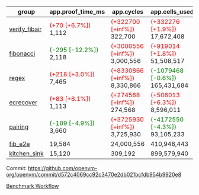 | group | app.proof_time_ms | app.cycles | app.cells_used | leaf.proof_time_ms | leaf.cycles | leaf.cells_used |
| -- | -- | -- | -- | -- | -- | -- |
| [verify_fibair](https://github.com/openvm-org/openvm/blob/benchmark-results/benchmarks-pr/1567/verify_fibair-d572c4069cc92c3470e2db021bcfdb954b9920e8.md) |<span style='color: red'>(+70 [+6.7%])</span> 1,112 | <span style='color: red'>(+322700 [+inf%])</span> 322,700 | <span style='color: red'>(+332276 [+1.9%])</span> 17,672,408 |- | - | - |
| [fibonacci](https://github.com/openvm-org/openvm/blob/benchmark-results/benchmarks-pr/1567/fibonacci-d572c4069cc92c3470e2db021bcfdb954b9920e8.md) |<span style='color: green'>(-295 [-12.2%])</span> 2,118 | <span style='color: red'>(+3000556 [+inf%])</span> 3,000,556 | <span style='color: red'>(+919014 [+1.8%])</span> 51,508,517 |<span style='color: green'>(-128 [-4.1%])</span> 2,980 | <span style='color: red'>(+1247948 [+inf%])</span> 1,247,948 | <span style='color: red'>(+989462 [+1.4%])</span> 70,824,140 |
| [regex](https://github.com/openvm-org/openvm/blob/benchmark-results/benchmarks-pr/1567/regex-d572c4069cc92c3470e2db021bcfdb954b9920e8.md) |<span style='color: red'>(+218 [+3.0%])</span> 7,465 | <span style='color: red'>(+8330866 [+inf%])</span> 8,330,866 | <span style='color: green'>(-1079468 [-0.6%])</span> 165,431,684 |<span style='color: green'>(-3265 [-26.0%])</span> 9,300 | <span style='color: red'>(+3326587 [+inf%])</span> 3,326,587 | <span style='color: green'>(-69452688 [-22.9%])</span> 234,203,338 |
| [ecrecover](https://github.com/openvm-org/openvm/blob/benchmark-results/benchmarks-pr/1567/ecrecover-d572c4069cc92c3470e2db021bcfdb954b9920e8.md) |<span style='color: red'>(+83 [+8.1%])</span> 1,113 | <span style='color: red'>(+274568 [+inf%])</span> 274,568 | <span style='color: red'>(+506013 [+6.3%])</span> 8,596,011 |<span style='color: green'>(-747 [-7.1%])</span> 9,757 | <span style='color: red'>(+2934894 [+inf%])</span> 2,934,894 | <span style='color: red'>(+1572936 [+0.6%])</span> 246,667,288 |
| [pairing](https://github.com/openvm-org/openvm/blob/benchmark-results/benchmarks-pr/1567/pairing-d572c4069cc92c3470e2db021bcfdb954b9920e8.md) |<span style='color: green'>(-189 [-4.9%])</span> 3,660 | <span style='color: red'>(+3725930 [+inf%])</span> 3,725,930 | <span style='color: green'>(-4172550 [-4.3%])</span> 93,105,233 |<span style='color: green'>(-3209 [-41.7%])</span> 4,487 | <span style='color: red'>(+2010457 [+inf%])</span> 2,010,457 | <span style='color: green'>(-65128527 [-31.7%])</span> 140,396,807 |
| [fib_e2e](https://github.com/openvm-org/openvm/blob/benchmark-results/benchmarks-pr/1567/fib_e2e-d572c4069cc92c3470e2db021bcfdb954b9920e8.md) | 19,584 |  24,000,556 |  410,948,443 | 16,959 |  7,462,522 |  435,774,628 |
| [kitchen_sink](https://github.com/openvm-org/openvm/blob/benchmark-results/benchmarks-pr/1567/kitchen_sink-d572c4069cc92c3470e2db021bcfdb954b9920e8.md) | 15,120 |  309,192 |  899,579,940 | 23,595 |  7,952,456 |  748,993,794 |


Commit: https://github.com/openvm-org/openvm/commit/d572c4069cc92c3470e2db021bcfdb954b9920e8

[Benchmark Workflow](https://github.com/openvm-org/openvm/actions/runs/16544856547)
